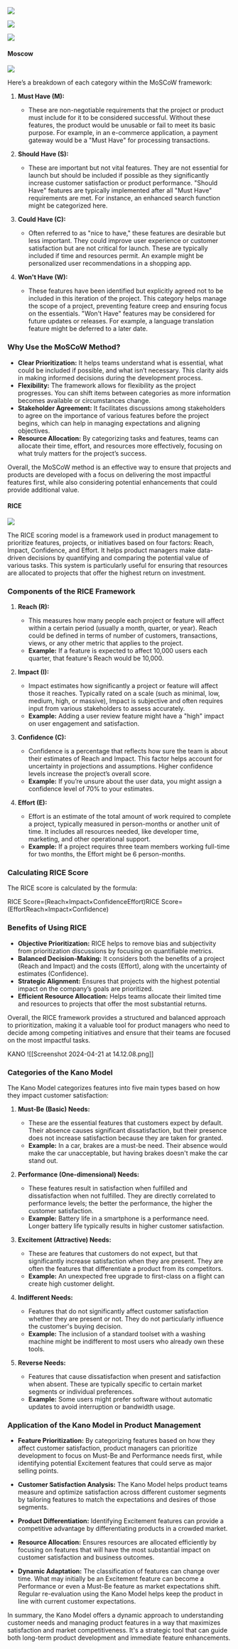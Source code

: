 **![](https://lh7-us.googleusercontent.com/NmOTj_pgeXl8VaaXrmRyRxMJ-O0BOxG5cL0MafyZQ53QyTA_7hNzDNQTKi91Txa8vgJNRgT_N4yBeMK99ExE7NQnRq7KnTtwFu36MeHq-YL3wvm8gWSDpSmU8solVfpNy4jbq008l6aNfBtvadyqLlk)**

**![](https://lh7-us.googleusercontent.com/ALJ0KOEswAr3MM18e8pnLrtn2kQRqiLtvGB2lWTiRHSAgWJIx7MhSW7XwGQhLhZoIUrkrV-jJo3mT3bEC6J6DFrzNo1OjY-vHJqABoIO1iWT_XpS8lhaHcYi8xShcqmDtoCB5x5nmC-UB2sC0CeiDqM)**

**![](https://lh7-us.googleusercontent.com/87dMIGokusu4_qRVoVvUsZskviYTQe0o7UGBmUhrVW1ic6OHAtEARDzfSNs77m04TemiVhs9V62vbDLiH5CT2vOonHVluVvzLeoQ1Z2r7QZcAWCmQNlP0OHVYuzHpxkrJUw0Eg_NsfQEwuq1svn7hEw)**

#### Moscow
**![](https://lh7-us.googleusercontent.com/J5GROzEkaj1XGIg1PGXQHxMOOkJXImMWSXTBMqSlzVkS27XRa3pImsYool3ugG3N_OqKpJ_E8LBacAMlEUvvXrOd7uevIBZ54Se5i_Y7JFK6cg36modc9T1m74Ig5iZRs9fUnxYn_EjwXiLwGX3ZuSw)**

Here’s a breakdown of each category within the MoSCoW framework:

1. **Must Have (M):**
    
    - These are non-negotiable requirements that the project or product must include for it to be considered successful. Without these features, the product would be unusable or fail to meet its basic purpose. For example, in an e-commerce application, a payment gateway would be a "Must Have" for processing transactions.
2. **Should Have (S):**
    
    - These are important but not vital features. They are not essential for launch but should be included if possible as they significantly increase customer satisfaction or product performance. "Should Have" features are typically implemented after all "Must Have" requirements are met. For instance, an enhanced search function might be categorized here.
3. **Could Have (C):**
    
    - Often referred to as "nice to have," these features are desirable but less important. They could improve user experience or customer satisfaction but are not critical for launch. These are typically included if time and resources permit. An example might be personalized user recommendations in a shopping app.
4. **Won't Have (W):**
    
    - These features have been identified but explicitly agreed not to be included in this iteration of the project. This category helps manage the scope of a project, preventing feature creep and ensuring focus on the essentials. "Won't Have" features may be considered for future updates or releases. For example, a language translation feature might be deferred to a later date.

### Why Use the MoSCoW Method?

- **Clear Prioritization:** It helps teams understand what is essential, what could be included if possible, and what isn’t necessary. This clarity aids in making informed decisions during the development process.
- **Flexibility:** The framework allows for flexibility as the project progresses. You can shift items between categories as more information becomes available or circumstances change.
- **Stakeholder Agreement:** It facilitates discussions among stakeholders to agree on the importance of various features before the project begins, which can help in managing expectations and aligning objectives.
- **Resource Allocation:** By categorizing tasks and features, teams can allocate their time, effort, and resources more effectively, focusing on what truly matters for the project’s success.

Overall, the MoSCoW method is an effective way to ensure that projects and products are developed with a focus on delivering the most impactful features first, while also considering potential enhancements that could provide additional value.

#### RICE 
**![](https://lh7-us.googleusercontent.com/wS0PLjO0E1hKsZ3JUcdJ5aQxUjX4ZCbgD4sVZcm2BGdt2R21oQWu0Bm3LHnQwfVv3dJZCbn3AbmRMOgGNi4t0JU_nZcPlGd3aNvRu_KGlrvRFTD59QEX3mgtuD4hhYlyVJvbBK1t9-d_Uq_6FkjG4CU)**

The RICE scoring model is a framework used in product management to prioritize features, projects, or initiatives based on four factors: Reach, Impact, Confidence, and Effort. It helps product managers make data-driven decisions by quantifying and comparing the potential value of various tasks. This system is particularly useful for ensuring that resources are allocated to projects that offer the highest return on investment.

### Components of the RICE Framework

1. **Reach (R):**
    
    - This measures how many people each project or feature will affect within a certain period (usually a month, quarter, or year). Reach could be defined in terms of number of customers, transactions, views, or any other metric that applies to the project.
    - **Example:** If a feature is expected to affect 10,000 users each quarter, that feature's Reach would be 10,000.
2. **Impact (I):**
    
    - Impact estimates how significantly a project or feature will affect those it reaches. Typically rated on a scale (such as minimal, low, medium, high, or massive), Impact is subjective and often requires input from various stakeholders to assess accurately.
    - **Example:** Adding a user review feature might have a "high" impact on user engagement and satisfaction.
3. **Confidence (C):**
    
    - Confidence is a percentage that reflects how sure the team is about their estimates of Reach and Impact. This factor helps account for uncertainty in projections and assumptions. Higher confidence levels increase the project’s overall score.
    - **Example:** If you’re unsure about the user data, you might assign a confidence level of 70% to your estimates.
4. **Effort (E):**
    
    - Effort is an estimate of the total amount of work required to complete a project, typically measured in person-months or another unit of time. It includes all resources needed, like developer time, marketing, and other operational support.
    - **Example:** If a project requires three team members working full-time for two months, the Effort might be 6 person-months.

### Calculating RICE Score

The RICE score is calculated by the formula:

RICE Score=(Reach×Impact×ConfidenceEffort)RICE Score=(EffortReach×Impact×Confidence​)

### Benefits of Using RICE

- **Objective Prioritization:** RICE helps to remove bias and subjectivity from prioritization discussions by focusing on quantifiable metrics.
- **Balanced Decision-Making:** It considers both the benefits of a project (Reach and Impact) and the costs (Effort), along with the uncertainty of estimates (Confidence).
- **Strategic Alignment:** Ensures that projects with the highest potential impact on the company’s goals are prioritized.
- **Efficient Resource Allocation:** Helps teams allocate their limited time and resources to projects that offer the most substantial returns.

Overall, the RICE framework provides a structured and balanced approach to prioritization, making it a valuable tool for product managers who need to decide among competing initiatives and ensure that their teams are focused on the most impactful tasks.


KANO
![[Screenshot 2024-04-21 at 14.12.08.png]]
### Categories of the Kano Model

The Kano Model categorizes features into five main types based on how they impact customer satisfaction:

1. **Must-Be (Basic) Needs:**
    
    - These are the essential features that customers expect by default. Their absence causes significant dissatisfaction, but their presence does not increase satisfaction because they are taken for granted.
    - **Example:** In a car, brakes are a must-be need. Their absence would make the car unacceptable, but having brakes doesn't make the car stand out.
2. **Performance (One-dimensional) Needs:**
    
    - These features result in satisfaction when fulfilled and dissatisfaction when not fulfilled. They are directly correlated to performance levels; the better the performance, the higher the customer satisfaction.
    - **Example:** Battery life in a smartphone is a performance need. Longer battery life typically results in higher customer satisfaction.
3. **Excitement (Attractive) Needs:**
    
    - These are features that customers do not expect, but that significantly increase satisfaction when they are present. They are often the features that differentiate a product from its competitors.
    - **Example:** An unexpected free upgrade to first-class on a flight can create high customer delight.
4. **Indifferent Needs:**
    
    - Features that do not significantly affect customer satisfaction whether they are present or not. They do not particularly influence the customer's buying decision.
    - **Example:** The inclusion of a standard toolset with a washing machine might be indifferent to most users who already own these tools.
5. **Reverse Needs:**
    
    - Features that cause dissatisfaction when present and satisfaction when absent. These are typically specific to certain market segments or individual preferences.
    - **Example:** Some users might prefer software without automatic updates to avoid interruption or bandwidth usage.

### Application of the Kano Model in Product Management

- **Feature Prioritization:** By categorizing features based on how they affect customer satisfaction, product managers can prioritize development to focus on Must-Be and Performance needs first, while identifying potential Excitement features that could serve as major selling points.
    
- **Customer Satisfaction Analysis:** The Kano Model helps product teams measure and optimize satisfaction across different customer segments by tailoring features to match the expectations and desires of those segments.
    
- **Product Differentiation:** Identifying Excitement features can provide a competitive advantage by differentiating products in a crowded market.
    
- **Resource Allocation:** Ensures resources are allocated efficiently by focusing on features that will have the most substantial impact on customer satisfaction and business outcomes.
    
- **Dynamic Adaptation:** The classification of features can change over time. What may initially be an Excitement feature can become a Performance or even a Must-Be feature as market expectations shift. Regular re-evaluation using the Kano Model helps keep the product in line with current customer expectations.
    

In summary, the Kano Model offers a dynamic approach to understanding customer needs and managing product features in a way that maximizes satisfaction and market competitiveness. It's a strategic tool that can guide both long-term product development and immediate feature enhancements.